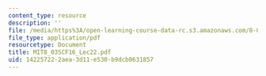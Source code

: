 ```yaml
---
content_type: resource
description: ''
file: /media/https%3A/open-learning-course-data-rc.s3.amazonaws.com/8-03sc-physics-iii-vibrations-and-waves-fall-2016/142257222aea3d11e530b9dcb0631857_MIT8_03SCF16_Lec22.pdf
file_type: application/pdf
resourcetype: Document
title: MIT8_03SCF16_Lec22.pdf
uid: 14225722-2aea-3d11-e530-b9dcb0631857
---
```


